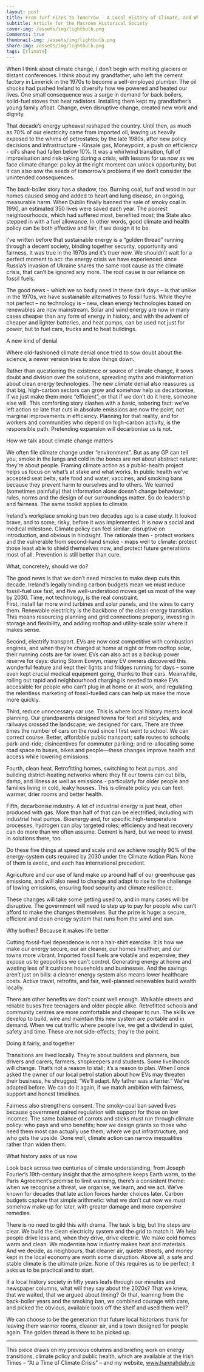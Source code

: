 ```yaml
---
layout: post
title: From Turf Fires to Tomorrow - A Local History of Climate, and What We Do Next
subtitle: Article for the Macroom Historical Society
cover-img: /assets/img/lightbulb.png
Comments: true
thumbnail-img: /assets/img/lightbulb.png
share-img: /assets/img/lightbulb.png
tags: [climate]
---
```


When I think about climate change, I don’t begin with melting glaciers or distant conferences. I think about my grandfather, who left the cement factory in Limerick in the 1970s to become a self-employed plumber. The oil shocks had pushed Ireland to diversify how we powered and heated our lives. One small consequence was a surge in demand for back boilers, solid-fuel stoves that heat radiators. Installing them kept my grandfather’s young family afloat. Change, even disruptive change, created new work and dignity.

That decade’s energy upheaval reshaped the country. Until then, as much as 70% of our electricity came from imported oil, leaving us heavily exposed to the whims of petrostates; by the late 1980s, after new policy decisions and infrastructure - Kinsale gas, Moneypoint, a push on efficiency - oil’s share had fallen below 10%. It was a whirlwind transition, full of improvisation and risk-taking during a crisis, with lessons for us now as we face climate change: policy at the right moment can unlock opportunity, but it can also sow the seeds of tomorrow’s problems if we don’t consider the unintended consequences.  

The back-boiler story has a shadow, too. Burning coal, turf and wood in our homes caused smog and added to heart and lung disease, an ongoing, measurable harm. When Dublin finally banned the sale of smoky coal in 1990, an estimated 350 lives were saved each year. The poorest neighbourhoods, which had suffered most, benefited most; the State also stepped in with a fuel allowance. In other words, good climate and health policy can be both effective and fair, if we design it to be.  

I’ve written before that sustainable energy is a “golden thread” running through a decent society, binding together security, opportunity and fairness. It was true in the 1970s and it’s truer now. We shouldn’t wait for a perfect moment to act: the energy crisis we have experienced since Russia’s invasion of Ukraine shares the same root cause as the climate crisis, that can’t be ignored any more. The root cause is our reliance on fossil fuels. 

The good news – which we so badly need in these dark days – is that unlike in the 1970s, we have sustainable alternatives to fossil fuels. While they’re not perfect – no technology is – new, clean energy technologies based on renewables are now mainstream. Solar and wind energy are now in many cases cheaper than any form of energy in history, and with the advent of cheaper and lighter batteries, and heat pumps, can be used not just for power, but to fuel cars, trucks and to heat buildings.  

A new kind of denial

Where old-fashioned climate denial once tried to sow doubt about the science, a newer version tries to slow things down. 

Rather than questioning the existence or source of climate change, it sows doubt and division over the solutions, spreading myths and misinformation about clean energy technologies. 
The new climate denial also reassures us that big, high-carbon sectors can grow and somehow help us decarbonise, if we just make them more “efficient”, or that if we don’t do it here, someone else will. This comforting story clashes with a basic, sobering fact: we’ve left action so late that cuts in absolute emissions are now the point, not marginal improvements in efficiency. 
Planning for that reality, and for workers and communities who depend on high-carbon activity, is the responsible path. Pretending expansion will decarbonise us is not.  

How we talk about climate change matters

We often file climate change under “environment”. But as any GP can tell you, smoke in the lungs and cold in the bones are not about abstract nature: they’re about people. Framing climate action as a public-health project helps us focus on what’s at stake and what works. In public health we’ve accepted seat belts, safe food and water, vaccines, and smoking bans because they prevent harm to ourselves and to others. We learned (sometimes painfully) that information alone doesn’t change behaviour; rules, norms and the design of our surroundings matter. So do leadership and fairness. The same toolkit applies to climate.  

Ireland’s workplace smoking ban two decades ago is a case study. It looked brave, and to some, risky, before it was implemented. It is now a social and medical milestone. Climate policy can feel similar: disruptive on introduction, and obvious in hindsight. The rationale then - protect workers and the vulnerable from second-hand smoke - maps well to climate: protect those least able to shield themselves now, and protect future generations most of all. Prevention is still better than cure.  

What, concretely, should we do?

The good news is that we don’t need miracles to make deep cuts this decade. Ireland’s legally binding carbon budgets mean we must reduce fossil-fuel use fast, and five well-understood moves get us most of the way by 2030. Time, not technology, is the real constraint.  
First, install far more wind turbines and solar panels, and the wires to carry them. Renewable electricity is the backbone of the clean energy transition. This means resourcing planning and grid connections properly, investing in storage and flexibility, and adding rooftop and utility-scale solar where it makes sense.  

Second, electrify transport. EVs are now cost competitive with combustion engines, and when they’re charged at home at night or from rooftop solar, their running costs are far lower. EVs can also act as a backup power reserve for days: during Storm Eowyn, many EV owners discovered this wonderful feature and kept their lights and fridges running for days – some even kept crucial medical equipment going, thanks to their cars. Meanwhile, rolling out rapid and neighbourhood charging is needed to make EVs accessible for people who can’t plug in at home or at work, and regulating the relentless marketing of fossil-fuelled cars can help us make the move more quickly.

Third, reduce unnecessary car use. This is where local history meets local planning. Our grandparents designed towns for feet and bicycles, and railways crossed the landscape; we designed for cars. There are three times the number of cars on the road since I first went to school. We can correct course. Better, affordable public transport; safe routes to schools; park-and-ride; disincentives for commuter parking; and re-allocating some road space to buses, bikes and people—these changes improve health and access while lowering emissions.  

Fourth, clean heat. Retrofitting homes, switching to heat pumps, and building district-heating networks where they fit our towns can cut bills, damp, and illness as well as emissions - particularly for older people and families living in cold, leaky houses. This is climate policy you can feel: warmer, drier rooms and better health. 

Fifth, decarbonise industry. A lot of industrial energy is just heat, often produced with gas. More than half of that can be electrified, including with industrial heat pumps. Bioenergy and, for specific high-temperature processes, hydrogen can play targeted roles; efficiency and heat recovery can do more than we often assume. Cement is hard, but we need to invest in solutions there, too.  

Do these five things at speed and scale and we achieve roughly 90% of the energy-system cuts required by 2030 under the Climate Action Plan. None of them is exotic, and each has international precedent.  

Agriculture and our use of land make up around half of our greenhouse gas emissions, and will also need to change and adapt to rise to the challenge of lowing emissions, ensuring food security and climate resilience. 

These changes will take some getting used to, and in many cases will be disruptive. The government will need to step up to pay for people who can’t afford to make the changes themselves. But the prize is huge: a secure, efficient and clean energy system that runs from the wind and sun. 

Why bother? Because it makes life better

Cutting fossil-fuel dependence is not a hair-shirt exercise. It is how we make our energy secure, our air cleaner, our homes healthier, and our towns more vibrant. Imported fossil fuels are volatile and expensive; they expose us to geopolitics we can’t control. Generating energy at home and wasting less of it cushions households and businesses. And the savings aren’t just on bills: a cleaner energy system also means lower healthcare costs. Active travel, retrofits, and fair, well-planned renewables build wealth locally.  

There are other benefits we don’t count well enough. Walkable streets and reliable buses free teenagers and older people alike. Retrofitted schools and community centres are more comfortable and cheaper to run. The skills we develop to build, wire and maintain this new system are portable and in demand. When we cut traffic where people live, we get a dividend in quiet, safety and time. These are not side-effects; they’re the point.  

Doing it fairly, and together

Transitions are lived locally. They’re about builders and planners, bus drivers and carers, farmers, shopkeepers and students. Some livelihoods will change. That’s not a reason to stall; it’s a reason to plan. When I once asked the owner of our local petrol station about how EVs may threaten their business, he shrugged: “We’ll adapt. My father was a farrier.” We’ve adapted before. We can do it again, if we match ambition with fairness, support and honest timelines.  

Fairness also strengthens consent. The smoky-coal ban saved lives because government paired regulation with support for those on low incomes. The same balance of carrots and sticks must run through climate policy: who pays and who benefits; how we design grants so those who need them most can actually use them; where we put infrastructure, and who gets the upside. Done well, climate action can narrow inequalities rather than widen them.  

What history asks of us now

Look back across two centuries of climate understanding, from Joseph Fourier’s 19th-century insight that the atmosphere keeps Earth warm, to the Paris Agreement’s promise to limit warming, there’s a consistent theme: when we recognise a threat, we organise, we learn, and we act. We’ve known for decades that late action forces harder choices later. Carbon budgets capture that simple arithmetic: what we don’t cut now we must somehow make up for later, with greater damage and more expensive remedies.  

There is no need to gild this with drama. The task is big, but the steps are clear. We build the clean electricity system and the grid to match it. We help people drive less and, when they drive, drive electric. We make cold homes warm and clean. We modernise how industry makes heat and materials. And we decide, as neighbours, that cleaner air, quieter streets, and money kept in the local economy are worth some disruption. Above all, a safe and stable climate is the ultimate prize. None of this requires us to be perfect; it asks us to be practical and to start.  

If a local history society in fifty years leafs through our minutes and newspaper columns, what will they say about the 2020s? That we knew, that we waited, that we argued about timing? Or that, learning from the back-boiler years and the smoking ban, we combined courage with care, and picked the obvious, available tools off the shelf and used them well?

We can choose to be the generation that future local historians thank for leaving them warmer rooms, cleaner air, and a town designed for people again. The golden thread is there to be picked up.  
 
 
 --- 
This piece draws on my previous columns and briefing work on energy transitions, climate policy and public health, which are available at the Irish Times – “At a Time of Climate Crisis” – and my website, www.hannahdaly.ie 
